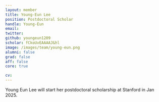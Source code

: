 ```yaml
---
layout: member
title: Young-Eun Lee
position: Postdoctoral Scholar
handle: Young-Eun
email:
twitter:
github: youngeun1209
scholar: fCkoUvEAAAAJ&hl
image: /images/team/young-eun.png
alumni: false
grad: false
aff: false
core: true

cv:
---
```


Young Eun Lee will start her postdoctoral scholarship at Stanford in Jan 2025.